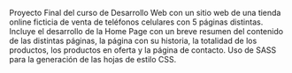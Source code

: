 Proyecto Final del curso de Desarrollo Web con un sitio web de una tienda online ficticia de venta de teléfonos celulares con 5 páginas distintas. Incluye el desarrollo de la Home Page con un breve resumen del contenido de las distintas páginas, la página con su historia, la totalidad de los productos, los productos en oferta y la página de contacto. Uso de SASS para la generación de las hojas de estilo CSS.

